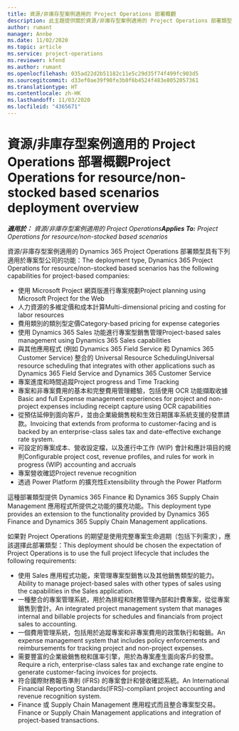 ```yaml
---
title: 資源/非庫存型案例適用的 Project Operations 部署概觀
description: 此主題提供關於資源/非庫存型案例適用的 Project Operations 部署類型的資訊。
author: rumant
manager: Annbe
ms.date: 11/02/2020
ms.topic: article
ms.service: project-operations
ms.reviewer: kfend
ms.author: rumant
ms.openlocfilehash: 035ad22d2b51182c11e5c29d35f74f499fc903d5
ms.sourcegitcommit: d33ef0ae39f90fe3b0f6b4524f483e8052057361
ms.translationtype: HT
ms.contentlocale: zh-HK
ms.lasthandoff: 11/03/2020
ms.locfileid: "4365671"
---
```

# <a name="project-operations-for-resourcenon-stocked-based-scenarios-deployment-overview"></a><span data-ttu-id="3b172-103">資源/非庫存型案例適用的 Project Operations 部署概觀</span><span class="sxs-lookup"><span data-stu-id="3b172-103">Project Operations for resource/non-stocked based scenarios deployment overview</span></span>

<span data-ttu-id="3b172-104">_**適用於：** 資源/非庫存型案例適用的 Project Operations_</span><span class="sxs-lookup"><span data-stu-id="3b172-104">_**Applies To:** Project Operations for resource/non-stocked based scenarios_</span></span>

<span data-ttu-id="3b172-105">資源/非庫存型案例適用的 Dynamics 365 Project Operations 部署類型具有下列適用於專案型公司的功能：</span><span class="sxs-lookup"><span data-stu-id="3b172-105">The deployment type, Dynamics 365 Project Operations for resource/non-stocked based scenarios has the following capabilities for project-based companies:</span></span>

- <span data-ttu-id="3b172-106">使用 Microsoft Project 網頁版進行專案規劃</span><span class="sxs-lookup"><span data-stu-id="3b172-106">Project planning using Microsoft Project for the Web</span></span>
- <span data-ttu-id="3b172-107">人力資源的多維定價和成本計算</span><span class="sxs-lookup"><span data-stu-id="3b172-107">Multi-dimensional pricing and costing for labor resources</span></span>
- <span data-ttu-id="3b172-108">費用類別的類別型定價</span><span class="sxs-lookup"><span data-stu-id="3b172-108">Category-based pricing for expense categories</span></span>
- <span data-ttu-id="3b172-109">使用 Dynamics 365 Sales 功能進行專案型銷售管理</span><span class="sxs-lookup"><span data-stu-id="3b172-109">Project-based sales management using Dynamics 365 Sales capabilities</span></span>
- <span data-ttu-id="3b172-110">與其他應用程式 (例如 Dynamics 365 Field Service 和 Dynamics 365 Customer Service) 整合的 Universal Resource Scheduling</span><span class="sxs-lookup"><span data-stu-id="3b172-110">Universal resource scheduling that integrates with other applications such as Dynamics 365 Field Service and Dynamics 365 Customer Service</span></span>
- <span data-ttu-id="3b172-111">專案進度和時間追蹤</span><span class="sxs-lookup"><span data-stu-id="3b172-111">Project progress and Time Tracking</span></span>
- <span data-ttu-id="3b172-112">專案和非專案費用的基本和完整費用管理體驗，包括使用 OCR 功能擷取收據</span><span class="sxs-lookup"><span data-stu-id="3b172-112">Basic and full Expense management experiences for project and non-project expenses including receipt capture using OCR capabilities</span></span>
- <span data-ttu-id="3b172-113">從預估延伸到面向客戶，並由企業級銷售稅和生效日期匯率系統支援的發票請款。</span><span class="sxs-lookup"><span data-stu-id="3b172-113">Invoicing that extends from proforma to customer-facing and is backed by an enterprise-class sales tax and date-effective exchange rate system.</span></span>
- <span data-ttu-id="3b172-114">可設定的專案成本、營收設定檔，以及進行中工作 (WIP) 會計和應計項目的規則</span><span class="sxs-lookup"><span data-stu-id="3b172-114">Configurable project cost, revenue profiles, and rules for work in progress (WIP) accounting and accruals</span></span>
- <span data-ttu-id="3b172-115">專案營收確認</span><span class="sxs-lookup"><span data-stu-id="3b172-115">Project revenue recognition</span></span>
- <span data-ttu-id="3b172-116">透過 Power Platform 的擴充性</span><span class="sxs-lookup"><span data-stu-id="3b172-116">Extensibility through the Power Platform</span></span>

<span data-ttu-id="3b172-117">這種部署類型提供 Dynamics 365 Finance 和 Dynamics 365 Supply Chain Management 應用程式所提供之功能的擴充功能。</span><span class="sxs-lookup"><span data-stu-id="3b172-117">This deployment type provides an extension to the functionality provided by Dynamics 365 Finance and Dynamics 365 Supply Chain Management applications.</span></span>

<span data-ttu-id="3b172-118">如果對 Project Operations 的期望是使用完整專案生命週期（包括下列需求），應該選擇此部署類型：</span><span class="sxs-lookup"><span data-stu-id="3b172-118">This deployment should be chosen the expectation of Project Operations is to use the full project lifecycle that includes the following requirements:</span></span>

- <span data-ttu-id="3b172-119">使用 Sales 應用程式功能，來管理專案型銷售以及其他銷售類型的能力。</span><span class="sxs-lookup"><span data-stu-id="3b172-119">Ability to manage project-based sales with other types of sales using the capabilities in the Sales application.</span></span>
- <span data-ttu-id="3b172-120">一種整合的專案管理系統，用於為排程和財務管理內部和計費專案，從從專案銷售到會計。</span><span class="sxs-lookup"><span data-stu-id="3b172-120">An integrated project management system that manages internal and billable projects for schedules and financials from project sales to accounting.</span></span>
- <span data-ttu-id="3b172-121">一個費用管理系統，包括用於追蹤專案和非專案費用的政策執行和報銷。</span><span class="sxs-lookup"><span data-stu-id="3b172-121">An expense management system that includes policy enforcements and reimbursements for tracking project and non-project expenses.</span></span>
- <span data-ttu-id="3b172-122">需要豐富的企業級銷售稅和匯率引擎，用於為專案產生面向客戶的發票。</span><span class="sxs-lookup"><span data-stu-id="3b172-122">Require a rich, enterprise-class sales tax and exchange rate engine to generate customer-facing invoices for projects.</span></span>
- <span data-ttu-id="3b172-123">符合國際財務報告準則 (IFRS) 的專案會計和營收確認系統。</span><span class="sxs-lookup"><span data-stu-id="3b172-123">An International Financial Reporting Standards(IFRS)-compliant project accounting and revenue recognition system.</span></span>
- <span data-ttu-id="3b172-124">Finance 或 Supply Chain Management 應用程式而且整合專案型交易。</span><span class="sxs-lookup"><span data-stu-id="3b172-124">Finance or Supply Chain Management applications and integration of project-based transactions.</span></span>
